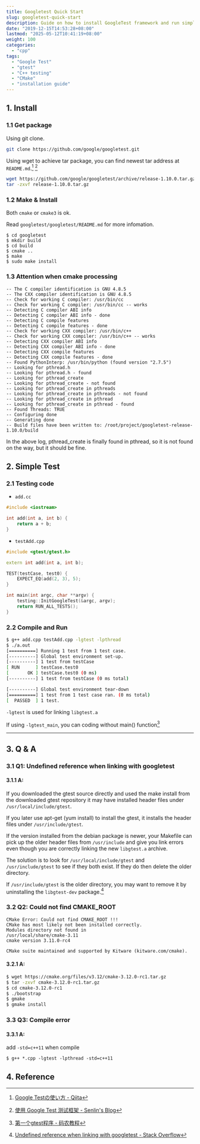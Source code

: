 ```yaml
---
title: Googletest Quick Start
slug: googletest-quick-start
description: Guide on how to install GoogleTest framework and run simple unit tests using CMake and g++. Includes solutions for common issues during setup.
date: "2019-12-15T14:53:28+08:00"
lastmod: "2025-05-12T10:41:19+08:00"
weight: 100
categories:
  - "cpp"
tags:
  - "Google Test"
  - "gtest"
  - "C++ testing"
  - "CMake"
  - "installation guide"
---
```


<!-- markdown-front-matter -->

## 1. Install

### 1.1 Get package

Using git clone.

```sh
git clone https://github.com/google/googletest.git
```

Using wget to achieve tar package, you can find newest tar address at `README.md`.[^2] [^3]

```sh
wget https://github.com/google/googletest/archive/release-1.10.0.tar.gz
tar -zxvf release-1.10.0.tar.gz
```

### 1.2 Make & Install

Both `cmake` or `cmake3` is ok.

Read `googletest/googletest/README.md` for more infomation.

```
$ cd googletest
$ mkdir build
$ cd build
$ cmake ..
$ make
$ sudo make install
```

### 1.3 Attention when cmake processing

```
-- The C compiler identification is GNU 4.8.5
-- The CXX compiler identification is GNU 4.8.5
-- Check for working C compiler: /usr/bin/cc
-- Check for working C compiler: /usr/bin/cc -- works
-- Detecting C compiler ABI info
-- Detecting C compiler ABI info - done
-- Detecting C compile features
-- Detecting C compile features - done
-- Check for working CXX compiler: /usr/bin/c++
-- Check for working CXX compiler: /usr/bin/c++ -- works
-- Detecting CXX compiler ABI info
-- Detecting CXX compiler ABI info - done
-- Detecting CXX compile features
-- Detecting CXX compile features - done
-- Found PythonInterp: /usr/bin/python (found version "2.7.5")
-- Looking for pthread.h
-- Looking for pthread.h - found
-- Looking for pthread_create
-- Looking for pthread_create - not found
-- Looking for pthread_create in pthreads
-- Looking for pthread_create in pthreads - not found
-- Looking for pthread_create in pthread
-- Looking for pthread_create in pthread - found
-- Found Threads: TRUE
-- Configuring done
-- Generating done
-- Build files have been written to: /root/project/googletest-release-1.10.0/build
```

In the above log, pthread_create is finally found in pthread, so it is not found on the way, but it should be fine.

## 2. Simple Test

### 2.1 Testing code

- `add.cc`

```cpp
#include <iostream>

int add(int a, int b) {
    return a + b;
}
```

- `testAdd.cpp`

```cpp
#include <gtest/gtest.h>

extern int add(int a, int b);

TEST(testCase, test0) {
    EXPECT_EQ(add(2, 3), 5);
}

int main(int argc, char **argv) {
    testing::InitGoogleTest(&argc, argv);
    return RUN_ALL_TESTS();
}
```

### 2.2 Compile and Run

```sh
$ g++ add.cpp testAdd.cpp -lgtest -lpthread
$ ./a.out
[==========] Running 1 test from 1 test case.
[----------] Global test environment set-up.
[----------] 1 test from testCase
[ RUN      ] testCase.test0
[       OK ] testCase.test0 (0 ms)
[----------] 1 test from testCase (0 ms total)

[----------] Global test environment tear-down
[==========] 1 test from 1 test case ran. (0 ms total)
[  PASSED  ] 1 test.
```

`-lgtest` is used for linking `libgtest.a`

If using `-lgtest_main`, you can coding without main() function[^4]

---

## 3. Q & A

### 3.1 Q1: Undefined reference when linking with googletest

#### 3.1.1 A:

If you downloaded the gtest source directly and used the make install from the downloaded gtest repository it may have installed header files under `/usr/local/include/gtest`.

If you later use apt-get (yum install) to install the gtest, it installs the header files under `/usr/include/gtest`.

If the version installed from the debian package is newer, your Makefile can pick up the older header files from `/usr/include` and give you link errors even though you are correctly linking the new `libgtest.a` archive.

The solution is to look for `/usr/local/include/gtest` and `/usr/include/gtest` to see if they both exist. If they do then delete the older directory.

If `/usr/include/gtest` is the older directory, you may want to remove it by uninstalling the `libgtest-dev` package.[^1]

### 3.2 Q2: Could not find CMAKE_ROOT

```
CMake Error: Could not find CMAKE_ROOT !!!
CMake has most likely not been installed correctly.
Modules directory not found in
/usr/local/share/cmake-3.11
cmake version 3.11.0-rc4

CMake suite maintained and supported by Kitware (kitware.com/cmake).
```

#### 3.2.1 A:

```sh
$ wget https://cmake.org/files/v3.12/cmake-3.12.0-rc1.tar.gz
$ tar -zxvf cmake-3.12.0-rc1.tar.gz
$ cd cmake-3.12.0-rc1
$ ./bootstrap
$ gmake
$ gmake install
```

### 3.3 Q3: Compile error

#### 3.3.1 A:

add `-std=c++11` when compile

```
$ g++ *.cpp -lgtest -lpthread -std=c++11
```

## 4. Reference

[^1]: [Undefined reference when linking with googletest - Stack Overflow](https://stackoverflow.com/questions/39207940/undefined-reference-when-linking-with-googletest)

[^2]: [Google Testの使い方 - Qiita](https://qiita.com/shohirose/items/30e39949d8bf990b0462)

[^3]: [使用 Google Test 测试框架 - Senlin's Blog](http://senlinzhan.github.io/2017/10/08/gtest/)

[^4]: [第一个gtest程序 - 码农教程](http://www.manongjc.com/article/68895.html)
